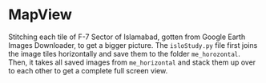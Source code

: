 # MapView
Stitching each tile of F-7 Sector of Islamabad, gotten from Google Earth Images Downloader, to get a bigger picture. The `isloStudy.py` file first joins the image tiles horizontally and save them to the folder `me_horozontal`. Then, it takes all saved images from `me_horizontal` and stack them up over to each other to get a complete full screen view. 
